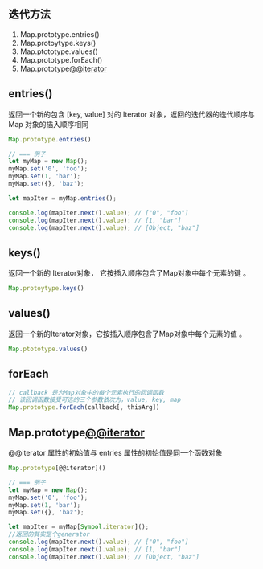 
## 迭代方法
1. Map.prototype.entries()
2. Map.protoytype.keys() 
3. Map.ptototype.values()
4. Map.prototype.forEach()
5. Map.prototype[@@iterator]()

## entries()
返回一个新的包含 [key, value] 对的 Iterator 对象，返回的迭代器的迭代顺序与 Map 对象的插入顺序相同
```js
Map.prototype.entries()

// === 例子
let myMap = new Map();
myMap.set('0', 'foo');
myMap.set(1, 'bar');
myMap.set({}, 'baz');

let mapIter = myMap.entries();

console.log(mapIter.next().value); // ["0", "foo"]
console.log(mapIter.next().value); // [1, "bar"]
console.log(mapIter.next().value); // [Object, "baz"]

```

## keys() 
返回一个新的 Iterator对象， 它按插入顺序包含了Map对象中每个元素的键 。
```js
Map.protoytype.keys() 
```

## values()
返回一个新的Iterator对象，它按插入顺序包含了Map对象中每个元素的值 。
```js
Map.ptototype.values()
```

## forEach
```js
// callback 是为Map对象中的每个元素执行的回调函数
// 该回调函数接受可选的三个参数依次为，value, key, map
Map.prototype.forEach(callback[, thisArg])
```

## Map.prototype[@@iterator]()
@@iterator 属性的初始值与 entries 属性的初始值是同一个函数对象
```js
Map.prototype[@@iterator]()

// === 例子
let myMap = new Map();
myMap.set('0', 'foo');
myMap.set(1, 'bar');
myMap.set({}, 'baz');

let mapIter = myMap[Symbol.iterator]();
//返回的其实是个generator
console.log(mapIter.next().value); // ["0", "foo"]
console.log(mapIter.next().value); // [1, "bar"]
console.log(mapIter.next().value); // [Object, "baz"]
```